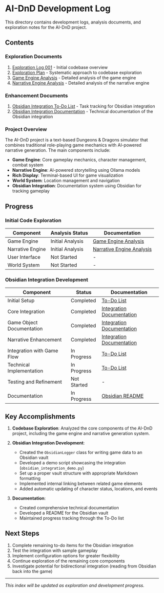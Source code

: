 # AI-DnD Development Log

This directory contains development logs, analysis documents, and exploration notes for the AI-DnD project.

## Contents

### Exploration Documents

1. [Exploration Log 001](exploration_log_001.md) - Initial codebase overview
2. [Exploration Plan](exploration_plan.md) - Systematic approach to codebase exploration
3. [Game Engine Analysis](game_engine_analysis.md) - Detailed analysis of the game engine
4. [Narrative Engine Analysis](narrative_engine_analysis.md) - Detailed analysis of the narrative engine

### Enhancement Documents

1. [Obsidian Integration To-Do List](ToDoList.md) - Task tracking for Obsidian integration
2. [Obsidian Integration Documentation](obsidian_integration_documentation.md) - Technical documentation of the Obsidian integration

### Project Overview

The AI-DnD project is a text-based Dungeons & Dragons simulator that combines traditional role-playing game mechanics with AI-powered narrative generation. The main components include:

- **Game Engine**: Core gameplay mechanics, character management, combat system
- **Narrative Engine**: AI-powered storytelling using Ollama models
- **Rich Display**: Terminal-based UI for game visualization
- **World System**: Location management and navigation
- **Obsidian Integration**: Documentation system using Obsidian for tracking gameplay

## Progress

### Initial Code Exploration

| Component | Analysis Status | Documentation |
|-----------|----------------|---------------|
| Game Engine | Initial Analysis | [Game Engine Analysis](game_engine_analysis.md) |
| Narrative Engine | Initial Analysis | [Narrative Engine Analysis](narrative_engine_analysis.md) |
| User Interface | Not Started | - |
| World System | Not Started | - |

### Obsidian Integration Development

| Component | Status | Documentation |
|-----------|--------|---------------|
| Initial Setup | Completed | [To-Do List](ToDoList.md) |
| Core Integration | Completed | [Integration Documentation](obsidian_integration_documentation.md) |
| Game Object Documentation | Completed | [Integration Documentation](obsidian_integration_documentation.md) |
| Narrative Enhancement | Completed | [Integration Documentation](obsidian_integration_documentation.md) |
| Integration with Game Flow | In Progress | [To-Do List](ToDoList.md) |
| Technical Implementation | In Progress | [To-Do List](ToDoList.md) |
| Testing and Refinement | Not Started | - |
| Documentation | In Progress | [Obsidian README](../ai-dnd-test-vault/README.md) |

## Key Accomplishments

1. **Codebase Exploration**: Analyzed the core components of the AI-DnD project, including the game engine and narrative generation system.

2. **Obsidian Integration Development**:
   - Created the `ObsidianLogger` class for writing game data to an Obsidian vault
   - Developed a demo script showcasing the integration (`obsidian_integration_demo.py`)
   - Set up a proper vault structure with appropriate Markdown formatting
   - Implemented internal linking between related game elements
   - Added automatic updating of character status, locations, and events

3. **Documentation**:
   - Created comprehensive technical documentation
   - Developed a README for the Obsidian vault
   - Maintained progress tracking through the To-Do list

## Next Steps

1. Complete remaining to-do items for the Obsidian integration
2. Test the integration with sample gameplay
3. Implement configuration options for greater flexibility
4. Continue exploration of the remaining core components
5. Investigate potential for bidirectional integration (reading from Obsidian back into the game)

---

*This index will be updated as exploration and development progress.*